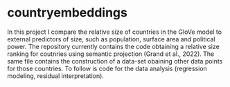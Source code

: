 # countryembeddings
In this project I compare the relative size of countries in the GloVe model to external predictors of size, such as population, surface area and political power. 
The repository currently contains the code obtaining a relative size ranking for coutnries using semantic projection (Grand et al., 2022).
The same file contains the construction of a data-set obaining other data points for those countries. 
To follow is code for the data analysis (regression modeling, residual interpretation). 
